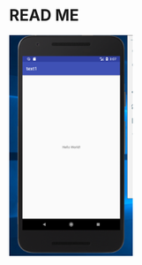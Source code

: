 # READ ME

<img src="https://github.com/chaozhankai/AS-product/blob/master/text/text1/app/hellowworld.png" height="400" alt="Screenshot"/>